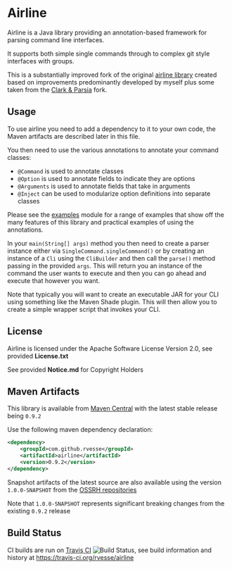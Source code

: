 # Airline

Airline is a Java library providing an annotation-based framework for parsing command line interfaces.

It supports both simple single commands through to complex git style interfaces with groups.

This is a substantially improved fork of the original [airline library](https://github.com/airlift/airline) created based on improvements predominantly developed by myself plus some taken from the [Clark & Parsia](https://github.com/clarkparsia/airline) fork.

## Usage

To use airline you need to add a dependency to it to your own code, the Maven artifacts are described later in this file.

You then need to use the various annotations to annotate your command classes:

- `@Command` is used to annotate classes
- `@Option` is used to annotate fields to indicate they are options
- `@Arguments` is used to annotate fields that take in arguments
- `@Inject` can be used to modularize option definitions into separate classes

Please see the [examples](tree/master/examples/) module for a range of examples that show off the many features of this library and practical examples of using the annotations.

In your `main(String[] args)` method you then need to create a parser instance either via `SingleCommand.singleCommand()` or by creating an instance of a `Cli` using the `CliBuilder` and then call the `parse()` method passing in the provided `args`.  This will return you an instance of the command the user wants to execute and then you can go ahead and execute that however you want.

Note that typically you will want to create an executable JAR for your CLI using something like the Maven Shade plugin.  This will then allow you to create a simple wrapper script that invokes your CLI.

## License

Airline is licensed under the Apache Software License Version 2.0, see provided **License.txt**

See provided **Notice.md** for Copyright Holders

## Maven Artifacts

This library is available from [Maven Central](http://search.maven.org) with the latest stable release being `0.9.2`

Use the following maven dependency declaration:

```xml
<dependency>
    <groupId>com.github.rvesse</groupId>
    <artifactId>airline</artifactId>
    <version>0.9.2</version>
</dependency>
```

Snapshot artifacts of the latest source are also available using the version `1.0.0-SNAPSHOT` from the [OSSRH repositories](http://central.sonatype.org/pages/ossrh-guide.html#ossrh-usage-notes)

Note that `1.0.0-SNAPSHOT` represents significant breaking changes from the existing `0.9.2` release

## Build Status

CI builds are run on [Travis CI](http://travis-ci.org/) ![Build Status](https://travis-ci.org/rvesse/airline.png), see build information and history at https://travis-ci.org/rvesse/airline

